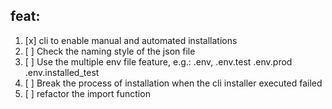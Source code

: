 ## feat:

1. [x] cli to enable manual and automated installations
2. [ ] Check the naming style of the json file
3. [ ] Use the multiple env file feature, e.g.: .env, .env.test .env.prod .env.installed_test
4. [ ] Break the process of installation when the cli installer executed failed
5. [ ] refactor the import function
